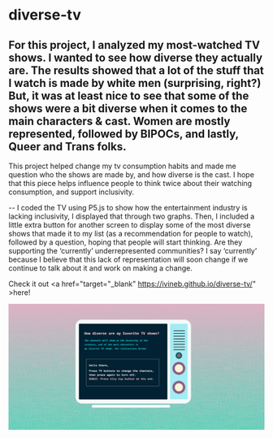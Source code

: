 # diverse-tv
 
For this project, I analyzed my most-watched TV shows. I wanted to see how diverse they actually are.
The results showed that a lot of the stuff that I watch is made by white men (surprising, right?)
But, it was at least nice to see that some of the shows were a bit diverse when it comes to the main characters & cast. Women
are mostly represented, followed by BIPOCs, and lastly, Queer and Trans folks.
--
This project helped change my tv consumption habits and made me question who the shows are made by, and how diverse is the cast. I hope that this piece helps influence people to think twice about their watching consumption, and support inclusivity.

--
I coded the TV using P5.js to show how the entertainment industry is lacking inclusivity, I displayed that through two graphs.
Then, I included a little extra button for another screen to display some of the most diverse shows that made it to my list
(as a recommendation for people to watch), followed by a question, hoping that people will start thinking. 
Are they supporting the ‘currently’ underrepresented communities? I say ‘currently’ because I believe that this lack of
representation will soon change if we continue to talk about it and work on making a change.

Check it out <a href="target="_blank" https://ivineb.github.io/diverse-tv/" >here!</a>


<img src="img/a.jpg" alt="screenshot of TV" />
